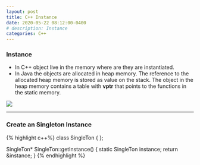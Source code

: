 ```yaml
---
layout: post
title: C++ Instance
date: 2020-05-22 08:12:00-0400
# description: Instance
categories: C++
---
```

### Instance

* In C++ object live in the memory where are they are instantiated.
* In Java the objects are allocated in heap memory. The reference to the allocated heap memory is stored as value on the stack. The object in the heap memory contains a table with **vptr** that points to the functions in the static memory.
<div>
    <img src="{{ site.baseurl }}/assets/img/Instance.png">
</div>



----

### Create an Singleton Instance

{% highlight c++%}
class SingleTon
{
};


SingleTon* SingleTon::getInstance() {
    static SingleTon instance;
    return &instance;
}
{% endhighlight %}
